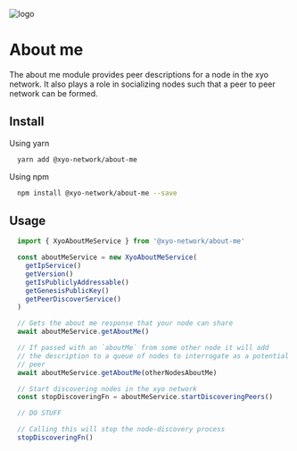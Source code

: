 [logo]: https://www.xy.company/img/home/logo_xy.png

![logo]

# About me

The about me module provides peer descriptions for a node in the xyo network. It also plays a role in socializing nodes such that a peer to peer network can be formed.

## Install

Using yarn

```sh
  yarn add @xyo-network/about-me
```

Using npm

```sh
  npm install @xyo-network/about-me --save
```

## Usage

```javascript
  import { XyoAboutMeService } from '@xyo-network/about-me'

  const aboutMeService = new XyoAboutMeService(
    getIpService()
    getVersion()
    getIsPubliclyAddressable()
    getGenesisPublicKey()
    getPeerDiscoverService()
  )

  // Gets the about me response that your node can share
  await aboutMeService.getAboutMe()

  // If passed with an `aboutMe` from some other node it will add
  // the description to a queue of nodes to interrogate as a potential
  // peer
  await aboutMeService.getAboutMe(otherNodesAboutMe)

  // Start discovering nodes in the xyo network
  const stopDiscoveringFn = aboutMeService.startDiscoveringPeers()

  // DO STUFF

  // Calling this will stop the node-discovery process
  stopDiscoveringFn()
```
